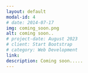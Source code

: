 ```yaml
---
layout: default
modal-id: 4
# date: 2014-07-17
img: coming_soon.png
alt: coming soon..
# project-date: August 2023
# client: Start Bootstrap
# category: Web Development
link: 
description: Coming soon.....
---
```

